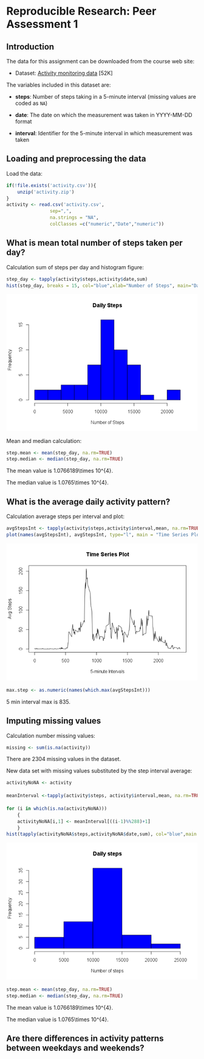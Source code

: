 # Reproducible Research: Peer Assessment 1

## Introduction

The data for this assignment can be downloaded from the course web
site:

* Dataset: [Activity monitoring data](https://d396qusza40orc.cloudfront.net/repdata%2Fdata%2Factivity.zip) [52K]

The variables included in this dataset are:

* **steps**: Number of steps taking in a 5-minute interval (missing
    values are coded as `NA`)

* **date**: The date on which the measurement was taken in YYYY-MM-DD
    format

* **interval**: Identifier for the 5-minute interval in which
    measurement was taken

## Loading and preprocessing the data


Load the data:

```r
if(!file.exists('activity.csv')){
    unzip('activity.zip')
}
activity <- read.csv('activity.csv',
                sep=",",
                na.strings = "NA",
                colClasses =c("numeric","Date","numeric"))
```



## What is mean total number of steps taken per day?

Calculation sum of steps per day and histogram figure:

```r
step_day <- tapply(activity$steps,activity$date,sum)
hist(step_day, breaks = 15, col="blue",xlab="Number of Steps", main="Daily Steps")
```

![](PA1_template_files/figure-html/unnamed-chunk-2-1.png) 

Mean and median calculation:


```r
step.mean <- mean(step_day, na.rm=TRUE)
step.median <- median(step_day, na.rm=TRUE)
```

The mean value is 1.0766189\times 10^{4}.

The median value is 1.0765\times 10^{4}.

## What is the average daily activity pattern?

Calculation average steps per interval and plot:


```r
avgStepsInt <- tapply(activity$steps,activity$interval,mean, na.rm=TRUE)
plot(names(avgStepsInt), avgStepsInt, type="l", main = "Time Series Plot", xlab="5-minute Intervals", ylab="Avg Steps")
```

![](PA1_template_files/figure-html/unnamed-chunk-4-1.png) 

```r
max.step <- as.numeric(names(which.max(avgStepsInt)))
```

5 min interval max is 835.

## Imputing missing values

Calculation number missing values:


```r
missing <- sum(is.na(activity))
```

There are 2304 missing values in the dataset. 

New data set with missing values substituted by the step interval average:


```r
activityNoNA <- activity

meanInterval <-tapply(activity$steps, activity$interval,mean, na.rm=TRUE)

for (i in which(is.na(activityNoNA)))
    {
    activityNoNA[i,1] <- meanInterval[((i-1)%%288)+1]
    }
hist(tapply(activityNoNA$steps,activityNoNA$date,sum), col="blue",main = "Daily steps", xlab="Number of steps")
```

![](PA1_template_files/figure-html/unnamed-chunk-6-1.png) 


```r
step.mean <- mean(step_day, na.rm=TRUE)
step.median <- median(step_day, na.rm=TRUE)
```

The mean value is 1.0766189\times 10^{4}.

The median value is 1.0765\times 10^{4}.
## Are there differences in activity patterns between weekdays and weekends?




